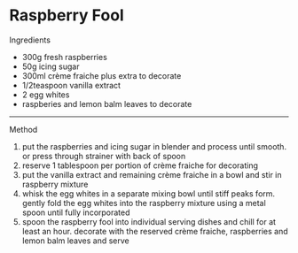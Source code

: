 # Raspberry Fool

Ingredients

-   300g fresh raspberries
-   50g icing sugar
-   300ml crème fraiche plus extra to decorate
-   1/2teaspoon vanilla extract
-   2 egg whites
-   raspberies and lemon balm leaves to decorate

--------------------------------------------------------------------------------

Method

1.  put the raspberries and icing sugar in blender and process until smooth. or
    press through strainer with back of spoon
2.  reserve 1 tablespoon per portion of crème fraiche for decorating
3.  put the vanilla extract and remaining crème fraiche in a bowl and stir in
    raspberry mixture
4.  whisk the egg whites in a separate mixing bowl until stiff peaks form.
    gently fold the egg whites into the raspberry mixture using a metal spoon
    until fully incorporated
5.  spoon the raspberry fool into individual serving dishes and chill for at
    least an hour. decorate with the reserved crème fraiche, raspberries and
    lemon balm leaves and serve
